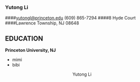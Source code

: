 ### Yutong Li 
####yutongl@princeton.edu   (609) 865-7294
####8 Hyde Court 
####Lawrence Township, NJ 08648
## EDUCATION 
**Princeton University, NJ**
- mimi
- bibi

<p align="center">
     Yutong Li
</p>

